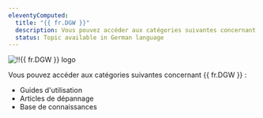```yaml
---
eleventyComputed:
  title: "{{ fr.DGW }}"
  description: Vous pouvez accéder aux catégories suivantes concernant {{ fr.DGW }} ':' Guides d'utilisation, Articles de dépannage et Base de connaissances
  status: Topic available in German language
---
```

![!!{{ fr.DGW }} logo](https://cdnweb.devolutions.net/images/projects/gateway/logos/gateway-color-shadow.svg)

Vous pouvez accéder aux catégories suivantes concernant {{ fr.DGW }} :

* Guides d'utilisation
* Articles de dépannage
* Base de connaissances
